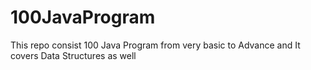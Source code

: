 # 100JavaProgram
This repo consist 100 Java Program from very basic to Advance and It covers Data Structures as well
